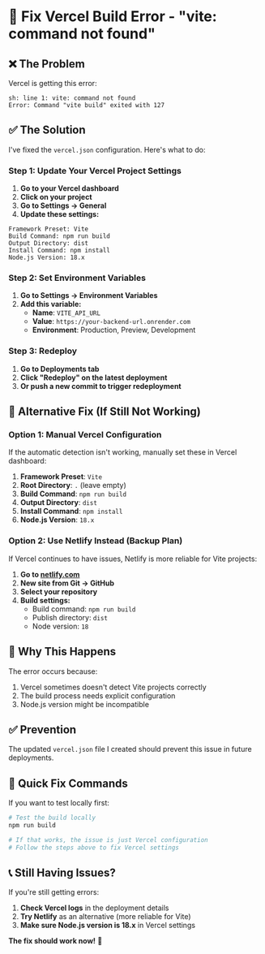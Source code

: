# 🔧 Fix Vercel Build Error - "vite: command not found"

## ❌ The Problem
Vercel is getting this error:
```
sh: line 1: vite: command not found
Error: Command "vite build" exited with 127
```

## ✅ The Solution

I've fixed the `vercel.json` configuration. Here's what to do:

### Step 1: Update Your Vercel Project Settings

1. **Go to your Vercel dashboard**
2. **Click on your project**
3. **Go to Settings → General**
4. **Update these settings:**

```
Framework Preset: Vite
Build Command: npm run build
Output Directory: dist
Install Command: npm install
Node.js Version: 18.x
```

### Step 2: Set Environment Variables

1. **Go to Settings → Environment Variables**
2. **Add this variable:**
   - **Name**: `VITE_API_URL`
   - **Value**: `https://your-backend-url.onrender.com`
   - **Environment**: Production, Preview, Development

### Step 3: Redeploy

1. **Go to Deployments tab**
2. **Click "Redeploy" on the latest deployment**
3. **Or push a new commit to trigger redeployment**

## 🔧 Alternative Fix (If Still Not Working)

### Option 1: Manual Vercel Configuration

If the automatic detection isn't working, manually set these in Vercel dashboard:

1. **Framework Preset**: `Vite`
2. **Root Directory**: `.` (leave empty)
3. **Build Command**: `npm run build`
4. **Output Directory**: `dist`
5. **Install Command**: `npm install`
6. **Node.js Version**: `18.x`

### Option 2: Use Netlify Instead (Backup Plan)

If Vercel continues to have issues, Netlify is more reliable for Vite projects:

1. **Go to [netlify.com](https://netlify.com)**
2. **New site from Git → GitHub**
3. **Select your repository**
4. **Build settings:**
   - Build command: `npm run build`
   - Publish directory: `dist`
   - Node version: `18`

## 🎯 Why This Happens

The error occurs because:
1. Vercel sometimes doesn't detect Vite projects correctly
2. The build process needs explicit configuration
3. Node.js version might be incompatible

## ✅ Prevention

The updated `vercel.json` file I created should prevent this issue in future deployments.

## 🚀 Quick Fix Commands

If you want to test locally first:

```bash
# Test the build locally
npm run build

# If that works, the issue is just Vercel configuration
# Follow the steps above to fix Vercel settings
```

## 📞 Still Having Issues?

If you're still getting errors:

1. **Check Vercel logs** in the deployment details
2. **Try Netlify** as an alternative (more reliable for Vite)
3. **Make sure Node.js version is 18.x** in Vercel settings

**The fix should work now!** 🎉





